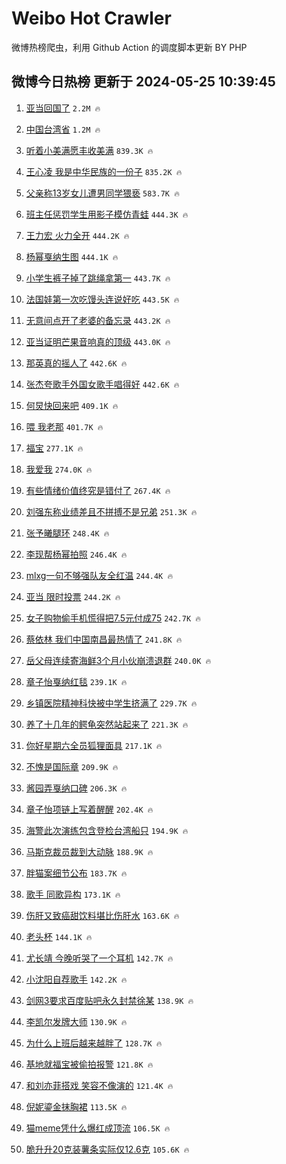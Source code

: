 # Weibo Hot Crawler 



微博热榜爬虫，利用 Github Action 的调度脚本更新 BY PHP 


## 微博今日热榜 更新于 2024-05-25 10:39:45 
1. [亚当回国了](https://s.weibo.com/weibo?q=%E4%BA%9A%E5%BD%93%E5%9B%9E%E5%9B%BD%E4%BA%86&t=31&band_rank=1&Refer=top) `2.2M 🔥` 

1. [中国台湾省](https://s.weibo.com/weibo?q=%23%E4%B8%AD%E5%9B%BD%E5%8F%B0%E6%B9%BE%E7%9C%81%23&t=31&band_rank=2&Refer=top) `1.2M 🔥` 

1. [听着小美满愿丰收美满](https://s.weibo.com/weibo?q=%23%E5%90%AC%E7%9D%80%E5%B0%8F%E7%BE%8E%E6%BB%A1%E6%84%BF%E4%B8%B0%E6%94%B6%E7%BE%8E%E6%BB%A1%23&t=31&band_rank=3&Refer=top) `839.3K 🔥` 

1. [王心凌 我是中华民族的一份子](https://s.weibo.com/weibo?q=%E7%8E%8B%E5%BF%83%E5%87%8C%20%E6%88%91%E6%98%AF%E4%B8%AD%E5%8D%8E%E6%B0%91%E6%97%8F%E7%9A%84%E4%B8%80%E4%BB%BD%E5%AD%90&t=31&band_rank=4&Refer=top) `835.2K 🔥` 

1. [父亲称13岁女儿遭男同学猥亵](https://s.weibo.com/weibo?q=%23%E7%88%B6%E4%BA%B2%E7%A7%B013%E5%B2%81%E5%A5%B3%E5%84%BF%E9%81%AD%E7%94%B7%E5%90%8C%E5%AD%A6%E7%8C%A5%E4%BA%B5%23&t=31&band_rank=5&Refer=top) `583.7K 🔥` 

1. [班主任惩罚学生用影子模仿青蛙](https://s.weibo.com/weibo?q=%E7%8F%AD%E4%B8%BB%E4%BB%BB%E6%83%A9%E7%BD%9A%E5%AD%A6%E7%94%9F%E7%94%A8%E5%BD%B1%E5%AD%90%E6%A8%A1%E4%BB%BF%E9%9D%92%E8%9B%99&t=31&band_rank=6&Refer=top) `444.3K 🔥` 

1. [王力宏 火力全开](https://s.weibo.com/weibo?q=%E7%8E%8B%E5%8A%9B%E5%AE%8F%20%E7%81%AB%E5%8A%9B%E5%85%A8%E5%BC%80&t=31&band_rank=7&Refer=top) `444.2K 🔥` 

1. [杨幂戛纳生图](https://s.weibo.com/weibo?q=%23%E6%9D%A8%E5%B9%82%E6%88%9B%E7%BA%B3%E7%94%9F%E5%9B%BE%23&t=31&band_rank=8&Refer=top) `444.1K 🔥` 

1. [小学生裤子掉了跳绳拿第一](https://s.weibo.com/weibo?q=%23%E5%B0%8F%E5%AD%A6%E7%94%9F%E8%A3%A4%E5%AD%90%E6%8E%89%E4%BA%86%E8%B7%B3%E7%BB%B3%E6%8B%BF%E7%AC%AC%E4%B8%80%23&t=31&band_rank=9&Refer=top) `443.7K 🔥` 

1. [法国娃第一次吃馒头连说好吃](https://s.weibo.com/weibo?q=%23%E6%B3%95%E5%9B%BD%E5%A8%83%E7%AC%AC%E4%B8%80%E6%AC%A1%E5%90%83%E9%A6%92%E5%A4%B4%E8%BF%9E%E8%AF%B4%E5%A5%BD%E5%90%83%23&t=31&band_rank=10&Refer=top) `443.5K 🔥` 

1. [无意间点开了老婆的备忘录](https://s.weibo.com/weibo?q=%23%E6%97%A0%E6%84%8F%E9%97%B4%E7%82%B9%E5%BC%80%E4%BA%86%E8%80%81%E5%A9%86%E7%9A%84%E5%A4%87%E5%BF%98%E5%BD%95%23&t=31&band_rank=11&Refer=top) `443.2K 🔥` 

1. [亚当证明芒果音响真的顶级](https://s.weibo.com/weibo?q=%E4%BA%9A%E5%BD%93%E8%AF%81%E6%98%8E%E8%8A%92%E6%9E%9C%E9%9F%B3%E5%93%8D%E7%9C%9F%E7%9A%84%E9%A1%B6%E7%BA%A7&t=31&band_rank=12&Refer=top) `443.0K 🔥` 

1. [那英真的摇人了](https://s.weibo.com/weibo?q=%23%E9%82%A3%E8%8B%B1%E7%9C%9F%E7%9A%84%E6%91%87%E4%BA%BA%E4%BA%86%23&t=31&band_rank=13&Refer=top) `442.6K 🔥` 

1. [张杰夸歌手外国女歌手唱得好](https://s.weibo.com/weibo?q=%23%E5%BC%A0%E6%9D%B0%E5%A4%B8%E6%AD%8C%E6%89%8B%E5%A4%96%E5%9B%BD%E5%A5%B3%E6%AD%8C%E6%89%8B%E5%94%B1%E5%BE%97%E5%A5%BD%23&t=31&band_rank=14&Refer=top) `442.6K 🔥` 

1. [何炅快回来吧](https://s.weibo.com/weibo?q=%23%E4%BD%95%E7%82%85%E5%BF%AB%E5%9B%9E%E6%9D%A5%E5%90%A7%23&t=31&band_rank=15&Refer=top) `409.1K 🔥` 

1. [喂 我老那](https://s.weibo.com/weibo?q=%E5%96%82%20%E6%88%91%E8%80%81%E9%82%A3&t=31&band_rank=16&Refer=top) `401.7K 🔥` 

1. [福宝](https://s.weibo.com/weibo?q=%E7%A6%8F%E5%AE%9D&t=31&band_rank=17&Refer=top) `277.1K 🔥` 

1. [我爱我](https://s.weibo.com/weibo?q=%E6%88%91%E7%88%B1%E6%88%91&t=31&band_rank=18&Refer=top) `274.0K 🔥` 

1. [有些情绪价值终究是错付了](https://s.weibo.com/weibo?q=%23%E6%9C%89%E4%BA%9B%E6%83%85%E7%BB%AA%E4%BB%B7%E5%80%BC%E7%BB%88%E7%A9%B6%E6%98%AF%E9%94%99%E4%BB%98%E4%BA%86%23&t=31&band_rank=19&Refer=top) `267.4K 🔥` 

1. [刘强东称业绩差且不拼搏不是兄弟](https://s.weibo.com/weibo?q=%23%E5%88%98%E5%BC%BA%E4%B8%9C%E7%A7%B0%E4%B8%9A%E7%BB%A9%E5%B7%AE%E4%B8%94%E4%B8%8D%E6%8B%BC%E6%90%8F%E4%B8%8D%E6%98%AF%E5%85%84%E5%BC%9F%23&t=31&band_rank=20&Refer=top) `251.3K 🔥` 

1. [张予曦腿环](https://s.weibo.com/weibo?q=%23%E5%BC%A0%E4%BA%88%E6%9B%A6%E8%85%BF%E7%8E%AF%23&t=31&band_rank=21&Refer=top) `248.4K 🔥` 

1. [李现帮杨幂拍照](https://s.weibo.com/weibo?q=%23%E6%9D%8E%E7%8E%B0%E5%B8%AE%E6%9D%A8%E5%B9%82%E6%8B%8D%E7%85%A7%23&t=31&band_rank=22&Refer=top) `246.4K 🔥` 

1. [mlxg一句不够强队友全红温](https://s.weibo.com/weibo?q=%23mlxg%E4%B8%80%E5%8F%A5%E4%B8%8D%E5%A4%9F%E5%BC%BA%E9%98%9F%E5%8F%8B%E5%85%A8%E7%BA%A2%E6%B8%A9%23&t=31&band_rank=23&Refer=top) `244.4K 🔥` 

1. [亚当 限时投票](https://s.weibo.com/weibo?q=%E4%BA%9A%E5%BD%93%20%E9%99%90%E6%97%B6%E6%8A%95%E7%A5%A8&t=31&band_rank=24&Refer=top) `244.2K 🔥` 

1. [女子购物偷手机慌得把7.5元付成75](https://s.weibo.com/weibo?q=%23%E5%A5%B3%E5%AD%90%E8%B4%AD%E7%89%A9%E5%81%B7%E6%89%8B%E6%9C%BA%E6%85%8C%E5%BE%97%E6%8A%8A7.5%E5%85%83%E4%BB%98%E6%88%9075%23&t=31&band_rank=25&Refer=top) `242.7K 🔥` 

1. [蔡依林 我们中国南昌最热情了](https://s.weibo.com/weibo?q=%E8%94%A1%E4%BE%9D%E6%9E%97%20%E6%88%91%E4%BB%AC%E4%B8%AD%E5%9B%BD%E5%8D%97%E6%98%8C%E6%9C%80%E7%83%AD%E6%83%85%E4%BA%86&t=31&band_rank=26&Refer=top) `241.8K 🔥` 

1. [岳父母连续寄海鲜3个月小伙崩溃退群](https://s.weibo.com/weibo?q=%23%E5%B2%B3%E7%88%B6%E6%AF%8D%E8%BF%9E%E7%BB%AD%E5%AF%84%E6%B5%B7%E9%B2%9C3%E4%B8%AA%E6%9C%88%E5%B0%8F%E4%BC%99%E5%B4%A9%E6%BA%83%E9%80%80%E7%BE%A4%23&t=31&band_rank=27&Refer=top) `240.0K 🔥` 

1. [章子怡戛纳红毯](https://s.weibo.com/weibo?q=%E7%AB%A0%E5%AD%90%E6%80%A1%E6%88%9B%E7%BA%B3%E7%BA%A2%E6%AF%AF&t=31&band_rank=28&Refer=top) `239.1K 🔥` 

1. [乡镇医院精神科快被中学生挤满了](https://s.weibo.com/weibo?q=%23%E4%B9%A1%E9%95%87%E5%8C%BB%E9%99%A2%E7%B2%BE%E7%A5%9E%E7%A7%91%E5%BF%AB%E8%A2%AB%E4%B8%AD%E5%AD%A6%E7%94%9F%E6%8C%A4%E6%BB%A1%E4%BA%86%23&t=31&band_rank=29&Refer=top) `229.7K 🔥` 

1. [养了十几年的鳄龟突然站起来了](https://s.weibo.com/weibo?q=%23%E5%85%BB%E4%BA%86%E5%8D%81%E5%87%A0%E5%B9%B4%E7%9A%84%E9%B3%84%E9%BE%9F%E7%AA%81%E7%84%B6%E7%AB%99%E8%B5%B7%E6%9D%A5%E4%BA%86%23&t=31&band_rank=30&Refer=top) `221.3K 🔥` 

1. [你好星期六全员狐狸面具](https://s.weibo.com/weibo?q=%23%E4%BD%A0%E5%A5%BD%E6%98%9F%E6%9C%9F%E5%85%AD%E5%85%A8%E5%91%98%E7%8B%90%E7%8B%B8%E9%9D%A2%E5%85%B7%23&t=31&band_rank=31&Refer=top) `217.1K 🔥` 

1. [不愧是国际章](https://s.weibo.com/weibo?q=%23%E4%B8%8D%E6%84%A7%E6%98%AF%E5%9B%BD%E9%99%85%E7%AB%A0%23&t=31&band_rank=32&Refer=top) `209.9K 🔥` 

1. [酱园弄戛纳口碑](https://s.weibo.com/weibo?q=%23%E9%85%B1%E5%9B%AD%E5%BC%84%E6%88%9B%E7%BA%B3%E5%8F%A3%E7%A2%91%23&t=31&band_rank=33&Refer=top) `206.3K 🔥` 

1. [章子怡项链上写着醒醒](https://s.weibo.com/weibo?q=%23%E7%AB%A0%E5%AD%90%E6%80%A1%E9%A1%B9%E9%93%BE%E4%B8%8A%E5%86%99%E7%9D%80%E9%86%92%E9%86%92%23&t=31&band_rank=34&Refer=top) `202.4K 🔥` 

1. [海警此次演练包含登检台湾船只](https://s.weibo.com/weibo?q=%23%E6%B5%B7%E8%AD%A6%E6%AD%A4%E6%AC%A1%E6%BC%94%E7%BB%83%E5%8C%85%E5%90%AB%E7%99%BB%E6%A3%80%E5%8F%B0%E6%B9%BE%E8%88%B9%E5%8F%AA%23&t=31&band_rank=35&Refer=top) `194.9K 🔥` 

1. [马斯克裁员裁到大动脉](https://s.weibo.com/weibo?q=%23%E9%A9%AC%E6%96%AF%E5%85%8B%E8%A3%81%E5%91%98%E8%A3%81%E5%88%B0%E5%A4%A7%E5%8A%A8%E8%84%89%23&t=31&band_rank=36&Refer=top) `188.9K 🔥` 

1. [胖猫案细节公布](https://s.weibo.com/weibo?q=%23%E8%83%96%E7%8C%AB%E6%A1%88%E7%BB%86%E8%8A%82%E5%85%AC%E5%B8%83%23&t=31&band_rank=37&Refer=top) `183.7K 🔥` 

1. [歌手 同歌异构](https://s.weibo.com/weibo?q=%E6%AD%8C%E6%89%8B%20%E5%90%8C%E6%AD%8C%E5%BC%82%E6%9E%84&t=31&band_rank=38&Refer=top) `173.1K 🔥` 

1. [伤肝又致癌甜饮料堪比伤肝水](https://s.weibo.com/weibo?q=%23%E4%BC%A4%E8%82%9D%E5%8F%88%E8%87%B4%E7%99%8C%E7%94%9C%E9%A5%AE%E6%96%99%E5%A0%AA%E6%AF%94%E4%BC%A4%E8%82%9D%E6%B0%B4%23&t=31&band_rank=39&Refer=top) `163.6K 🔥` 

1. [老头杯](https://s.weibo.com/weibo?q=%E8%80%81%E5%A4%B4%E6%9D%AF&t=31&band_rank=40&Refer=top) `144.1K 🔥` 

1. [尤长靖 今晚听哭了一个耳机](https://s.weibo.com/weibo?q=%E5%B0%A4%E9%95%BF%E9%9D%96%20%E4%BB%8A%E6%99%9A%E5%90%AC%E5%93%AD%E4%BA%86%E4%B8%80%E4%B8%AA%E8%80%B3%E6%9C%BA&t=31&band_rank=41&Refer=top) `142.7K 🔥` 

1. [小沈阳自荐歌手](https://s.weibo.com/weibo?q=%23%E5%B0%8F%E6%B2%88%E9%98%B3%E8%87%AA%E8%8D%90%E6%AD%8C%E6%89%8B%23&t=31&band_rank=42&Refer=top) `142.2K 🔥` 

1. [剑网3要求百度贴吧永久封禁徐某](https://s.weibo.com/weibo?q=%23%E5%89%91%E7%BD%913%E8%A6%81%E6%B1%82%E7%99%BE%E5%BA%A6%E8%B4%B4%E5%90%A7%E6%B0%B8%E4%B9%85%E5%B0%81%E7%A6%81%E5%BE%90%E6%9F%90%23&t=31&band_rank=43&Refer=top) `138.9K 🔥` 

1. [李凯尔发牌大师](https://s.weibo.com/weibo?q=%23%E6%9D%8E%E5%87%AF%E5%B0%94%E5%8F%91%E7%89%8C%E5%A4%A7%E5%B8%88%23&t=31&band_rank=44&Refer=top) `130.9K 🔥` 

1. [为什么上班后越来越胖了](https://s.weibo.com/weibo?q=%23%E4%B8%BA%E4%BB%80%E4%B9%88%E4%B8%8A%E7%8F%AD%E5%90%8E%E8%B6%8A%E6%9D%A5%E8%B6%8A%E8%83%96%E4%BA%86%23&t=31&band_rank=45&Refer=top) `128.7K 🔥` 

1. [基地就福宝被偷拍报警](https://s.weibo.com/weibo?q=%23%E5%9F%BA%E5%9C%B0%E5%B0%B1%E7%A6%8F%E5%AE%9D%E8%A2%AB%E5%81%B7%E6%8B%8D%E6%8A%A5%E8%AD%A6%23&t=31&band_rank=46&Refer=top) `121.8K 🔥` 

1. [和刘亦菲搭戏 笑容不像演的](https://s.weibo.com/weibo?q=%E5%92%8C%E5%88%98%E4%BA%A6%E8%8F%B2%E6%90%AD%E6%88%8F%20%E7%AC%91%E5%AE%B9%E4%B8%8D%E5%83%8F%E6%BC%94%E7%9A%84&t=31&band_rank=47&Refer=top) `121.4K 🔥` 

1. [倪妮鎏金抹胸裙](https://s.weibo.com/weibo?q=%23%E5%80%AA%E5%A6%AE%E9%8E%8F%E9%87%91%E6%8A%B9%E8%83%B8%E8%A3%99%23&t=31&band_rank=48&Refer=top) `113.5K 🔥` 

1. [猫meme凭什么爆红成顶流](https://s.weibo.com/weibo?q=%23%E7%8C%ABmeme%E5%87%AD%E4%BB%80%E4%B9%88%E7%88%86%E7%BA%A2%E6%88%90%E9%A1%B6%E6%B5%81%23&t=31&band_rank=49&Refer=top) `106.5K 🔥` 

1. [脆升升20克装薯条实际仅12.6克](https://s.weibo.com/weibo?q=%23%E8%84%86%E5%8D%87%E5%8D%8720%E5%85%8B%E8%A3%85%E8%96%AF%E6%9D%A1%E5%AE%9E%E9%99%85%E4%BB%8512.6%E5%85%8B%23&t=31&band_rank=50&Refer=top) `105.6K 🔥` 

